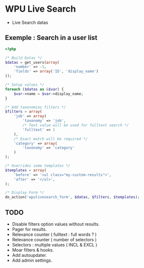 # WPU Live Search

* Live Search datas

## Exemple : Search in a user list

```php
<?php

/* Build Datas */
$datas = get_users(array(
    'number' => -1,
    'fields' => array('ID', 'display_name')
));

/* Setup values */
foreach ($datas as &$var) {
    $var->name = $var->display_name;
}

/* Add taxonomies filters */
$filters = array(
    'job' => array(
        'taxonomy' => 'job',
        /* Text value will be used for fulltext search */
        'fulltext' => 1
    ),
    /* Exact match will be required */
    'category' => array(
        'taxonomy' => 'category'
    )
);

/* Overrides some templates */
$templates = array(
    'before' => '<ul class="my-custom-results">',
    'after' => '</ul>',
);

/* Display Form */
do_action('wpulivesearch_form', $datas, $filters, $templates);
```

## TODO

* Disable filters option values without results.
* Pager for results.
* Relevance counter ( fulltext : full words ? )
* Relevance counter ( number of selectors )
* Selectors : multiple values ( INCL & EXCL )
* Moar filters & hooks.
* Add autoupdater.
* Add admin settings.
